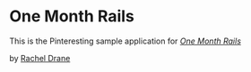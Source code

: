 # One Month Rails

This is the Pinteresting sample application for [*One Month Rails*](http://www.onemonth.com)

by [Rachel Drane](http://www.racheldrane.com)